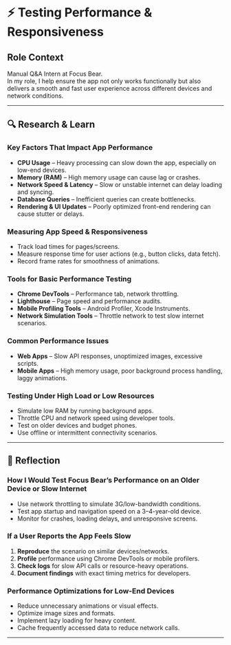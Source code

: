 # ⚡ Testing Performance & Responsiveness

## Role Context

Manual Q&A Intern at Focus Bear.  
In my role, I help ensure the app not only works functionally but also delivers a smooth and fast user experience across different devices and network conditions.

---

## 🔍 Research & Learn

### Key Factors That Impact App Performance

- **CPU Usage** – Heavy processing can slow down the app, especially on low-end devices.
- **Memory (RAM)** – High memory usage can cause lag or crashes.
- **Network Speed & Latency** – Slow or unstable internet can delay loading and syncing.
- **Database Queries** – Inefficient queries can create bottlenecks.
- **Rendering & UI Updates** – Poorly optimized front-end rendering can cause stutter or delays.

### Measuring App Speed & Responsiveness

- Track load times for pages/screens.
- Measure response time for user actions (e.g., button clicks, data fetch).
- Record frame rates for smoothness of animations.

### Tools for Basic Performance Testing

- **Chrome DevTools** – Performance tab, network throttling.
- **Lighthouse** – Page speed and performance audits.
- **Mobile Profiling Tools** – Android Profiler, Xcode Instruments.
- **Network Simulation Tools** – Throttle network to test slow internet scenarios.

### Common Performance Issues

- **Web Apps** – Slow API responses, unoptimized images, excessive scripts.
- **Mobile Apps** – High memory usage, poor background process handling, laggy animations.

### Testing Under High Load or Low Resources

- Simulate low RAM by running background apps.
- Throttle CPU and network speed using developer tools.
- Test on older devices and budget phones.
- Use offline or intermittent connectivity scenarios.

---

## 📝 Reflection

### How I Would Test Focus Bear’s Performance on an Older Device or Slow Internet

- Use network throttling to simulate 3G/low-bandwidth conditions.
- Test app startup and navigation speed on a 3–4-year-old device.
- Monitor for crashes, loading delays, and unresponsive screens.

### If a User Reports the App Feels Slow

1. **Reproduce** the scenario on similar devices/networks.
2. **Profile** performance using Chrome DevTools or mobile profilers.
3. **Check logs** for slow API calls or resource-heavy operations.
4. **Document findings** with exact timing metrics for developers.

### Performance Optimizations for Low-End Devices

- Reduce unnecessary animations or visual effects.
- Optimize image sizes and formats.
- Implement lazy loading for heavy content.
- Cache frequently accessed data to reduce network calls.

---
